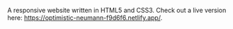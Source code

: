 A responsive website written in HTML5 and CSS3. Check out a live version here: https://optimistic-neumann-f9d6f6.netlify.app/.

